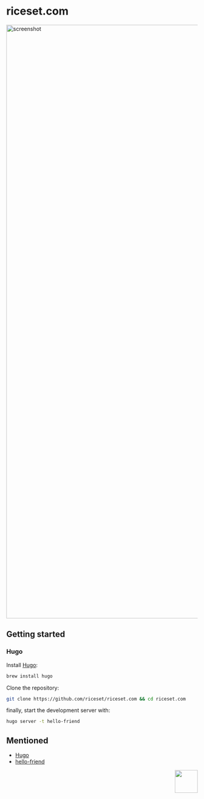 # riceset.com

<img width="1562" alt="screenshot" src="https://github.com/riceset/riceset.com/assets/48802655/8c4f7bdd-b1fa-43ac-9e18-0ad93543ef9c">

## Getting started

### Hugo

Install [Hugo](https://gohugo.io/):

```sh
brew install hugo
```

Clone the repository:

```sh
git clone https://github.com/riceset/riceset.com && cd riceset.com
```

finally, start the development server with:

```sh
hugo server -t hello-friend
```

## Mentioned

- [Hugo](https://gohugo.io/)
- [hello-friend](https://github.com/panr/hugo-theme-hello-friend)

<a href="https://github.com/riceset/"><img align='right' src='https://user-images.githubusercontent.com/48802655/121792636-fee3ac80-cbcd-11eb-8023-8b2a2d34f0b9.png' width='60'></a>
